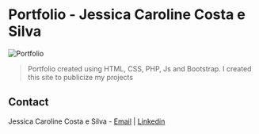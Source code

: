 #  Portfolio - Jessica Caroline Costa e Silva
![Portfolio](https://user-images.githubusercontent.com/29994755/86858650-72fd0280-c097-11ea-85e5-646a51b9b759.png)
> Portfolio created using HTML, CSS, PHP, Js and Bootstrap. I created this site to publicize my projects

##  Contact
Jessica Caroline Costa e Silva - [Email](jessicacostaesilva97@gmail.com) | [Linkedin](https://www.linkedin.com/in/jessicaccostaesilva)
